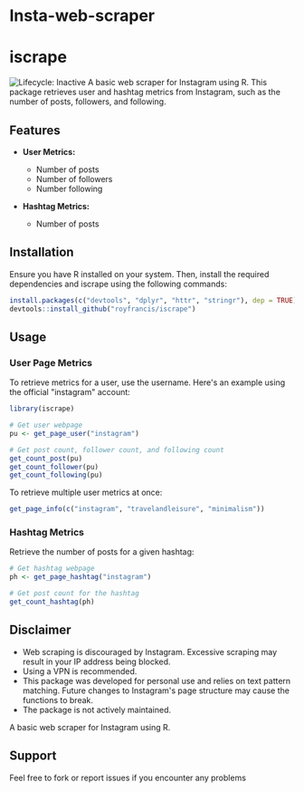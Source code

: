 # Insta-web-scraper
# iscrape

![Lifecycle: Inactive](https://img.shields.io/badge/lifecycle-inactive-lightgrey)
A basic web scraper for Instagram using R. This package retrieves user and hashtag metrics from Instagram, such as the number of posts, followers, and following.

## Features
- **User Metrics:**
  - Number of posts
  - Number of followers
  - Number following

- **Hashtag Metrics:**
  - Number of posts

## Installation

Ensure you have R installed on your system. Then, install the required dependencies and iscrape using the following commands:

```R
install.packages(c("devtools", "dplyr", "httr", "stringr"), dep = TRUE)
devtools::install_github("royfrancis/iscrape")
```

## Usage

### User Page Metrics

To retrieve metrics for a user, use the username. Here's an example using the official "instagram" account:

```R
library(iscrape)

# Get user webpage
pu <- get_page_user("instagram")

# Get post count, follower count, and following count
get_count_post(pu)
get_count_follower(pu)
get_count_following(pu)
```

To retrieve multiple user metrics at once:

```R
get_page_info(c("instagram", "travelandleisure", "minimalism"))
```

### Hashtag Metrics

Retrieve the number of posts for a given hashtag:

```R
# Get hashtag webpage
ph <- get_page_hashtag("instagram")

# Get post count for the hashtag
get_count_hashtag(ph)
```

## Disclaimer

- Web scraping is discouraged by Instagram. Excessive scraping may result in your IP address being blocked.
- Using a VPN is recommended.
- This package was developed for personal use and relies on text pattern matching. Future changes to Instagram's page structure may cause the functions to break.
- The package is not actively maintained.

A basic web scraper for Instagram using R.

## Support

Feel free to fork or report issues if you encounter any problems

